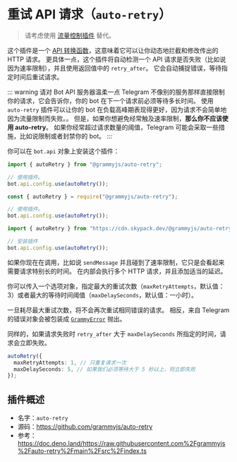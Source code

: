 # 重试 API 请求（`auto-retry`）

> 请考虑使用 [流量控制插件](./transformer-throttler.md) 替代。

这个插件是一个 [API 转换函数](/zh/advanced/transformers.md)，这意味着它可以让你动态地拦截和修改传出的 HTTP 请求。
更具体一点，这个插件将自动检测一个 API 请求是否失败（比如说因为速率限制），并且使用返回值中的 `retry_after`。
它会自动捕捉错误，等待指定时间后重试请求。

::: warning 请对 Bot API 服务器温柔一点
Telegram 不像别的服务那样直接限制你的请求，它会告诉你，你的 bot 在下一个请求前必须等待多长时间。
使用 `auto-retry` 插件可以让你的 bot 在负载高峰期表现得更好，因为请求不会简单地因为流量限制而失败。。
但是，如果你想避免经常触及速率限制，**那么你不应该使用 auto-retry**。
如果你经常超过请求数量的阈值，Telegram 可能会采取一些措施，比如说限制或者封禁你的 bot。
:::

你可以在 `bot.api` 对象上安装这个插件：

<CodeGroup>
  <CodeGroupItem title="TypeScript" active>

```ts
import { autoRetry } from "@grammyjs/auto-retry";

// 使用插件。
bot.api.config.use(autoRetry());
```

</CodeGroupItem>
 <CodeGroupItem title="JavaScript">

```js
const { autoRetry } = require("@grammyjs/auto-retry");

// 使用插件。
bot.api.config.use(autoRetry());
```

</CodeGroupItem>
 <CodeGroupItem title="Deno">

```ts
import { autoRetry } from "https://cdn.skypack.dev/@grammyjs/auto-retry?dts";

// 安装插件
bot.api.config.use(autoRetry());
```

</CodeGroupItem>
</CodeGroup>

如果你现在在调用，比如说 `sendMessage` 并且碰到了速率限制，它只是会看起来需要请求特别长的时间。
在内部会执行多个 HTTP 请求，并且添加适当的延迟。

你可以传入一个选项对象，指定最大的重试次数（`maxRetryAttempts`，默认值：3）或者最大的等待时间阈值（`maxDelaySeconds`，默认值：一小时）。

一旦耗尽最大重试次数，将不会再次重试相同错误的请求。
相反，来自 Telegram 的错误对象会被包装成 [`GrammyError`](/zh/guide/errors.html#grammyerror-对象) 抛出。

同样的，如果请求失败时 `retry_after` 大于 `maxDelaySeconds` 所指定的时间，请求会立即失败。

```ts
autoRetry({
  maxRetryAttempts: 1, // 只重复请求一次
  maxDelaySeconds: 5, // 如果我们必须等待大于 5 秒以上，则立即失败
});
```

## 插件概述

- 名字：`auto-retry`
- 源码：<https://github.com/grammyjs/auto-retry>
- 参考：<https://doc.deno.land/https://raw.githubusercontent.com%2Fgrammyjs%2Fauto-retry%2Fmain%2Fsrc%2Findex.ts>

